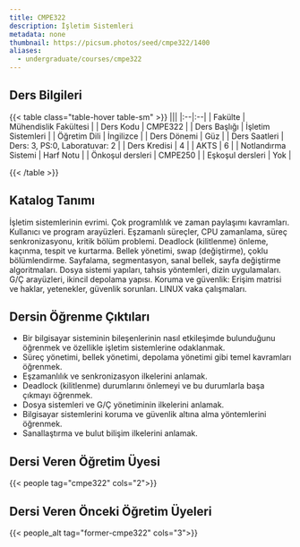```yaml
---
title: CMPE322
description: İşletim Sistemleri
metadata: none
thumbnail: https://picsum.photos/seed/cmpe322/1400
aliases:
  - undergraduate/courses/cmpe322
---
```


## Ders Bilgileri

<!-- prettier-ignore-start -->
{{< table class="table-hover table-sm" >}}
|||
|:--|:--|
| Fakülte | Mühendislik Fakültesi |
| Ders Kodu | CMPE322 |
| Ders Başlığı | İşletim Sistemleri |
| Öğretim Dili | İngilizce |
| Ders Dönemi | Güz |
| Ders Saatleri | Ders: 3, PS:0, Laboratuvar: 2 |
| Ders Kredisi | 4 |
| AKTS | 6 |
| Notlandırma Sistemi | Harf Notu |
| Önkoşul dersleri | CMPE250 |
| Eşkoşul dersleri | Yok |

{{< /table >}}
<!-- prettier-ignore-end -->

## Katalog Tanımı

İşletim sistemlerinin evrimi. Çok programlılık ve zaman paylaşımı kavramları. Kullanıcı ve program arayüzleri. Eşzamanlı süreçler, CPU zamanlama, süreç senkronizasyonu, kritik bölüm problemi. Deadlock (kilitlenme) önleme, kaçınma, tespit ve kurtarma. Bellek yönetimi, swap (değiştirme), çoklu bölümlendirme. Sayfalama, segmentasyon, sanal bellek, sayfa değiştirme algoritmaları. Dosya sistemi yapıları, tahsis yöntemleri, dizin uygulamaları. G/Ç arayüzleri, ikincil depolama yapısı. Koruma ve güvenlik: Erişim matrisi ve haklar, yetenekler, güvenlik sorunları. LINUX vaka çalışmaları.

## Dersin Öğrenme Çıktıları

- Bir bilgisayar sisteminin bileşenlerinin nasıl etkileşimde bulunduğunu öğrenmek ve özellikle işletim sistemlerine odaklanmak.
- Süreç yönetimi, bellek yönetimi, depolama yönetimi gibi temel kavramları öğrenmek.
- Eşzamanlılık ve senkronizasyon ilkelerini anlamak.
- Deadlock (kilitlenme) durumlarını önlemeyi ve bu durumlarla başa çıkmayı öğrenmek.
- Dosya sistemleri ve G/Ç yönetiminin ilkelerini anlamak.
- Bilgisayar sistemlerini koruma ve güvenlik altına alma yöntemlerini öğrenmek.
- Sanallaştırma ve bulut bilişim ilkelerini anlamak.

## Dersi Veren Öğretim Üyesi

{{< people tag="cmpe322" cols="2">}}

## Dersi Veren Önceki Öğretim Üyeleri

{{< people_alt tag="former-cmpe322" cols="3">}}
